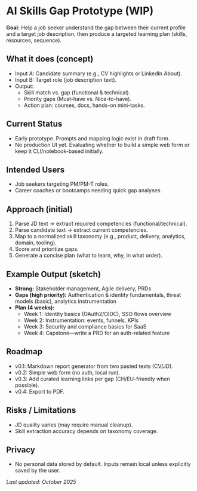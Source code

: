 # AI Skills Gap Prototype (WIP)

**Goal:** Help a job seeker understand the gap between their current profile and a target job description, then produce a targeted learning plan (skills, resources, sequence).

## What it does (concept)
- Input A: Candidate summary (e.g., CV highlights or LinkedIn About).
- Input B: Target role (job description text).
- Output:  
  - Skill match vs. gap (functional & technical).  
  - Priority gaps (Must-have vs. Nice-to-have).  
  - Action plan: courses, docs, hands-on mini-tasks.

## Current Status
- Early prototype. Prompts and mapping logic exist in draft form.  
- No production UI yet. Evaluating whether to build a simple web form or keep it CLI/notebook-based initially.

## Intended Users
- Job seekers targeting PM/PM-T roles.  
- Career coaches or bootcamps needing quick gap analyses.

## Approach (initial)
1. Parse JD text → extract required competencies (functional/technical).  
2. Parse candidate text → extract current competencies.  
3. Map to a normalized skill taxonomy (e.g., product, delivery, analytics, domain, tooling).  
4. Score and prioritize gaps.  
5. Generate a concise plan (what to learn, why, in what order).

## Example Output (sketch)
- **Strong:** Stakeholder management, Agile delivery, PRDs  
- **Gaps (high priority):** Authentication & identity fundamentals, threat models (basic), analytics instrumentation  
- **Plan (4 weeks):**  
  - Week 1: Identity basics (OAuth2/OIDC), SSO flows overview  
  - Week 2: Instrumentation: events, funnels, KPIs  
  - Week 3: Security and compliance basics for SaaS  
  - Week 4: Capstone—write a PRD for an auth-related feature

## Roadmap
- v0.1: Markdown report generator from two pasted texts (CV/JD).  
- v0.2: Simple web form (no auth, local run).  
- v0.3: Add curated learning links per gap (CH/EU-friendly when possible).  
- v0.4: Export to PDF.

## Risks / Limitations
- JD quality varies (may require manual cleanup).  
- Skill extraction accuracy depends on taxonomy coverage.

## Privacy
- No personal data stored by default. Inputs remain local unless explicitly saved by the user.

_Last updated: October 2025_
